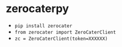 # zerocaterpy

* `pip install zerocater`
* `from zerocater import ZeroCaterClient`
* `zc = ZeroCaterClient(token=XXXXXX)`
